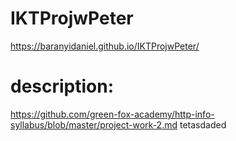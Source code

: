 # IKTProjwPeter
https://baranyidaniel.github.io/IKTProjwPeter/
# description:
https://github.com/green-fox-academy/http-info-syllabus/blob/master/project-work-2.md
tetasdaded
